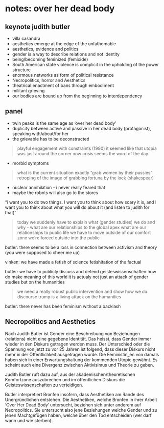 # notes: over her dead body

## keynote judith butler

- villa casandra
- aesthetics emerge at the edge of the unfathomable
- aesthetics, evidence and politics
- gender is a way to describe relations and not identity
- being/becoming feminized (femicide)
- South American state violence is complicit in the upholding of the power structure
- enormous networks as form of political resistance
- Necropolitics, horror and Aesthetics
- theatrical enactment of bans through embodiment
- militant grieving
- our bodies are bound up from the beginning to interdependency

## panel

- twin peaks is the same age as ‘over her dead body’
- duplicity between active and passive in her dead body (protagonist), speaking with/about/for her
- the grievable has to be deconstructed

> playful engagement with constraints (1990) it seemed like that utopia was just around the corner now crisis seems the word of the day

- morbid symptoms

> what is the current situation exactly “grab women by their pussies” retroping of the image of grabbing fortuna by the lock (shakespear)

- nuclear annihilation - i never really feared that
- maybe the robots will also go to the stores

“i want you to do two things. I want you to think about how scary it is, and I want you to think about what you will do about it (and listen to judith for that)”

> today we suddenly have to explain what (gender studies) we do and why - what are our relationships to the global apex what are our relationships to public life we have to move outside of our comfort zone we’re forced outside into the public

butler: there seems to be a loss in connection between activism and theory (you were supposed to cheer me up)

vinken: we have made a fetish of science fetishitation of the factual

butler: we have to publicly discuss and defend geisteswissenschaften how do make meaning of this world it is actualy not just an attack of gender studies but on the humanities

> we need a really robust public intervention and show how we do discourse trump is a living attack on the humanities

butler: there never has been feminism without a backlash

## Necropolitics and Aesthetics

Nach Judith Butler ist Gender eine Beschreibung von Beziehungen (relations) nicht eine gegebene Identität. Das heisst, dass Gender immer wieder in den Diskurs getragen werden muss. Der Unterschied oder die Spannung von jetzt zu vor 25 Jahren ist folgend, dass dieser Diskurs nicht mehr in der Öffentlichkeit ausgetragen wurde. Die Feministin_en von damals haben sich in einer Erwartungshaltung der kommenden Utopie gewähnt. Es scheint auch eine Divergenz zwischen Aktivisimus und Theorie zu geben.

Judith Butler ruft dazu auf, aus der akademischen/theoretischen Komfortzone auszubrechen und im öffentlichen Diskurs die Geisteswissenschaften zu verteidigen.

Butler interpretiert Bronfen insofern, dass Aesthetiken am Rande des Unergründlichen entstehen. Die Aesthetiken, welche Bronfen in ihrer Arbeit ‘Over Her Dead Body’ untersucht, beziehen sich unter anderem auf Necropolitics. Sie untersucht also jene Beziehungen welche Gender und zu jenen Machtgefügen haben, welche über den Tod entscheiden (wer darf wann und wie sterben).